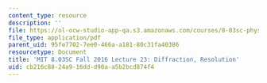 ```yaml
---
content_type: resource
description: ''
file: https://ol-ocw-studio-app-qa.s3.amazonaws.com/courses/8-03sc-physics-iii-vibrations-and-waves-fall-2016/cb216c8824a916ddd90aa5b2bcd874f4_MIT8_03SCF16_hw_Lec23.pdf
file_type: application/pdf
parent_uid: 95fe7702-7ee0-466a-a181-80c31fa40386
resourcetype: Document
title: 'MIT 8.03SC Fall 2016 Lecture 23: Diffraction, Resolution'
uid: cb216c88-24a9-16dd-d90a-a5b2bcd874f4
---
```

